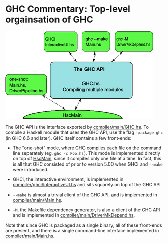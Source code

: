 # GHC Commentary: Top-level orgainsation of GHC

![](commentary/compiler/ghc-top.png)



The GHC API is the interface exported by [compiler/main/GHC.hs](https://gitlab.haskell.org/ghc/ghc/blob/master/compiler/main/GHC.hs).  To compile a Haskell module that uses the GHC API, use the flag `-package ghc` (in GHC 6.6 and later).  GHC itself contains a few front-ends:


- The "one-shot" mode, where GHC compiles each file on the command line separately (eg. `ghc -c Foo.hs`).  This mode
  is implemented directly on top of [HscMain](commentary/compiler/hsc-main), since it compiles only one file at a
  time.  In fact, this is all that GHC consisted of prior to version 5.00 when GHCi and `--make` were introduced.

- GHCi, the interactive environment, is implemented in [compiler/ghci/InteractiveUI.hs](https://gitlab.haskell.org/ghc/ghc/blob/master/compiler/ghci/InteractiveUI.hs) and sits squarely on top
  of the GHC API.

- `--make` is almost a trivial client of the GHC API, and is implemented in [compiler/main/Main.hs](https://gitlab.haskell.org/ghc/ghc/blob/master/compiler/main/Main.hs).

- `-M`, the Makefile dependency generator, is also a client of the GHC API and is implemented in 
  [compiler/main/DriverMkDepend.hs](https://gitlab.haskell.org/ghc/ghc/blob/master/compiler/main/DriverMkDepend.hs).


Note that since GHC is packaged as a single binary, all of these front-ends are present, and there is a single command-line interface implemented in [compiler/main/Main.hs](https://gitlab.haskell.org/ghc/ghc/blob/master/compiler/main/Main.hs).


